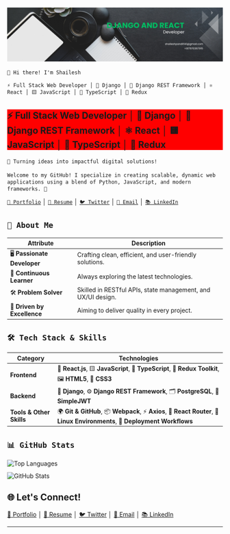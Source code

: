 ![Banner Image](banner-image.png)

```
👋 Hi there! I'm Shailesh
```
```
⚡ Full Stack Web Developer │ 🐍 Django │ 🐍 Django REST Framework │ ⚛️ React │ 🟨 JavaScript │ 💙 TypeScript │ 🔄 Redux
```
<div class="bio-container">
    <h2>
    ⚡ Full Stack Web Developer │ 🐍 Django │ 🐍 Django REST Framework │ ⚛️ React │ 🟨 JavaScript │ 💙 TypeScript │ 🔄 Redux
    </h2>
  <style>
    .bio-container {
      background-color: red;
    }
  </style>
</div>

```
🌟 Turning ideas into impactful digital solutions!

Welcome to my GitHub! I specialize in creating scalable, dynamic web applications using a blend of Python, JavaScript, and modern frameworks. 🚀
```

[`💼 Portfolio`](.) │ [`📄 Resume`](Shailesh-Pandit-Resume-2025.pdf) │ [`🐦 Twitter`](https://twitter.com/shaileshonx) │ [`💌 Email`](mailto:shaileshpandit141@gmail.com) │ [`📚 LinkedIn`](https://linkedin.com/in/shaileshpandit141)

## `🌟 About Me`

| **Attribute**              | **Description**                                              |
| -------------------------- | ------------------------------------------------------------ |
| 🖥️ **Passionate Developer** | Crafting clean, efficient, and user-friendly solutions.      |
| 🚀 **Continuous Learner**   | Always exploring the latest technologies.                    |
| 🛠️ **Problem Solver**       | Skilled in RESTful APIs, state management, and UX/UI design. |
| 🌈 **Driven by Excellence** | Aiming to deliver quality in every project.                  |

## `🛠️ Tech Stack & Skills`

| **Category**             | **Technologies**                                                                                                         |
| ------------------------ | ------------------------------------------------------------------------------------------------------------------------ |
| **Frontend**             | 🎨 **React.js**, 🟨 **JavaScript**, 💙 **TypeScript**, 🔄 **Redux Toolkit**, 🖼️ **HTML5**, 🎨 **CSS3**                         |
| **Backend**              | 🐍 **Django**, ⚙️ **Django REST Framework**, 🗂️ **PostgreSQL**, 🔑 **SimpleJWT**                                             |
| **Tools & Other Skills** | 🌍 **Git & GitHub**, 📦 **Webpack**, ⚡ **Axios**, 🧭 **React Router**, 🐧 **Linux Environments**, 🚢 **Deployment Workflows** |

## `📊 GitHub Stats`
<div style="display: flex; flex-direction: column; row-gap: 12px;">
  <img style="width: 100%; height: 100%; flex: 1;" src="https://github-readme-stats.vercel.app/api/top-langs/?username=shaileshpandit141&layout=compact&theme=radical" alt="Top Languages" />
  <img style="width: 100%; height: 100%; flex: 1;" src="https://github-readme-stats.vercel.app/api?username=shaileshpandit141&show_icons=true&count_private=true&theme=radical" alt="GitHub Stats" />
</div>

## 🌐 **Let's Connect!**
[💼 Portfolio](.) │ [📄 Resume](Shailesh-Pandit-Resume-2025.pdf) │ [🐦 Twitter](https://twitter.com/shaileshonx) │ [💌 Email](mailto:shaileshpandit141@gmail.com) │ [📚 LinkedIn](https://linkedin.com/in/shaileshpandit141)

---
